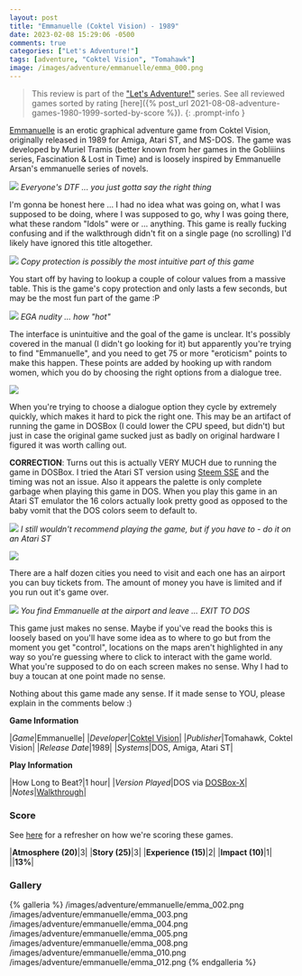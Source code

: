 ```yaml
---
layout: post
title: "Emmanuelle (Coktel Vision) - 1989"
date: 2023-02-08 15:29:06 -0500
comments: true
categories: ["Let's Adventure!"]
tags: [adventure, "Coktel Vision", "Tomahawk"]
image: /images/adventure/emmanuelle/emma_000.png
---
```

> This review is part of the ["Let's Adventure!"](https://www.alexbevi.com/categories/let-s-adventure/) series. See all reviewed games sorted by rating [here]({% post_url 2021-08-08-adventure-games-1980-1999-sorted-by-score %}).
{: .prompt-info }

[Emmanuelle](https://en.wikipedia.org/wiki/Emmanuelle_(video_game)) is an erotic graphical adventure game from Coktel Vision, originally released in 1989 for Amiga, Atari ST, and MS-DOS. The game was developed by Muriel Tramis (better known from her games in the Gobliiins series, Fascination & Lost in Time) and is loosely inspired by Emmanuelle Arsan's emmanuelle series of novels.

![](/images/adventure/emmanuelle/emma_011.png)
_Everyone's DTF ... you just gotta say the right thing_

I'm gonna be honest here ... I had no idea what was going on, what I was supposed to be doing, where I was supposed to go, why I was going there, what these random "Idols" were or ... anything. This game is really fucking confusing and if the walkthrough didn't fit on a single page (no scrolling) I'd likely have ignored this title altogether.

![](/images/adventure/emmanuelle/emma_001.png)
_Copy protection is possibly the most intuitive part of this game_

You start off by having to lookup a couple of colour values from a massive table. This is the game's copy protection and only lasts a few seconds, but may be the most fun part of the game :P

![](/images/adventure/emmanuelle/emma_006.png)
_EGA nudity ... how "hot"_

The interface is unintuitive and the goal of the game is unclear. It's possibly covered in the manual (I didn't go looking for it) but apparently you're trying to find "Emmanuelle", and you need to get 75 or more "eroticism" points to make this happen. These points are added by hooking up with random women, which you do by choosing the right options from a dialogue tree.

![](/images/adventure/emmanuelle/emma_009.png)

When you're trying to choose a dialogue option they cycle by extremely quickly, which makes it hard to pick the right one. This may be an artifact of running the game in DOSBox (I could lower the CPU speed, but didn't) but just in case the original game sucked just as badly on original hardware I figured it was worth calling out.

**CORRECTION**: Turns out this is actually VERY MUCH due to running the game in DOSBox. I tried the Atari ST version using [Steem SSE](https://sourceforge.net/projects/steemsse/) and the timing was not an issue. Also it appears the palette is only complete garbage when playing this game in DOS. When you play this game in an Atari ST emulator the 16 colors actually look pretty good as opposed to the baby vomit that the DOS colors seem to default to.

![](/images/adventure/emmanuelle/Emmanuelle_00001.png)
_I still wouldn't recommend playing the game, but if you have to - do it on an Atari ST_

![](/images/adventure/emmanuelle/emma_007.png)

There are a half dozen cities you need to visit and each one has an airport you can buy tickets from. The amount of money you have is limited and if you run out it's game over.

![](/images/adventure/emmanuelle/emma_013.png)
_You find Emmanuelle at the airport and leave ... EXIT TO DOS_

This game just makes no sense. Maybe if you've read the books this is loosely based on you'll have some idea as to where to go but from the moment you get "control", locations on the maps aren't highlighted in any way so you're guessing where to click to interact with the game world. What you're supposed to do on each screen makes no sense. Why I had to buy a toucan at one point made no sense.

Nothing about this game made any sense. If it made sense to YOU, please explain in the comments below :)

**Game Information**

|*Game*|Emmanuelle|
|*Developer*|[Coktel Vision](https://en.wikipedia.org/wiki/Coktel_Vision)|
|*Publisher*|Tomahawk, Coktel Vision|
|*Release Date*|1989|
|*Systems*|DOS, Amiga, Atari ST|

**Play Information**

|How Long to Beat?|1 hour|
|*Version Played*|DOS via [DOSBox-X](https://dosbox-x.com/)|
|*Notes*|[Walkthrough](https://www.walkthroughking.com/text/emmanuelle.aspx)|

### Score

See [here](https://www.alexbevi.com/blog/2021/07/28/adventure-games-1980-1999/#scoring) for a refresher on how we're scoring these games.

|**Atmosphere (20)**|3|
|**Story (25)**|3|
|**Experience (15)**|2|
|**Impact (10)**|1|
||**13%**|

### Gallery

{% galleria %}
/images/adventure/emmanuelle/emma_002.png
/images/adventure/emmanuelle/emma_003.png
/images/adventure/emmanuelle/emma_004.png
/images/adventure/emmanuelle/emma_005.png
/images/adventure/emmanuelle/emma_008.png
/images/adventure/emmanuelle/emma_010.png
/images/adventure/emmanuelle/emma_012.png
{% endgalleria %}